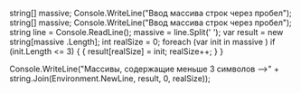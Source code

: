 string[] massive;
Console.WriteLine("Ввод массива строк через пробел");
string[] massive;
Console.WriteLine("Ввод массива строк через пробел");
string line = Console.ReadLine();
massive = line.Split(' ');
var result = new string[massive .Length];
int realSize = 0;
foreach (var init in massive )
if (init.Length <= 3)
{
{
result[realSize] = init;
realSize++;
}
}
            
Console.WriteLine("Массивы, содержащие меньше 3 символов -->" + string.Join(Environment.NewLine, result, 0, realSize));